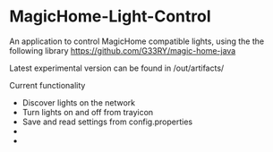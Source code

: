 # MagicHome-Light-Control

An application to control MagicHome compatible lights, using the the following library
https://github.com/G33RY/magic-home-java

Latest experimental version can be found in /out/artifacts/

Current functionality
- Discover lights on the network
- Turn lights on and off from trayicon
- Save and read settings from config.properties
-
-
